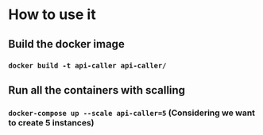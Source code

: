# How to use it

## Build the docker image
### `docker build -t api-caller api-caller/`

## Run all the containers with scalling
### `docker-compose up --scale api-caller=5` (Considering we want to create 5 instances)